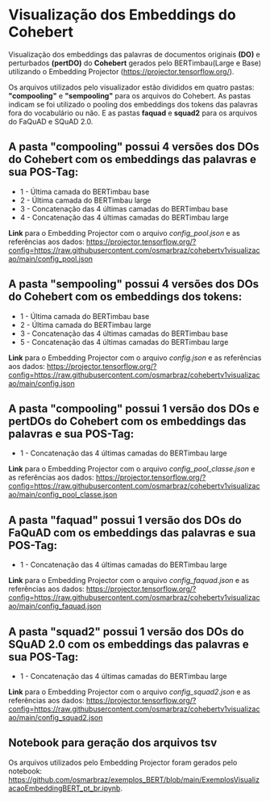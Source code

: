 # Visualização dos Embeddings do Cohebert

Visualização dos embeddings das palavras de documentos originais **(DO)** e perturbados **(pertDO)** do **Cohebert** gerados pelo BERTimbau(Large e Base) utilizando o Embedding Projector (https://projector.tensorflow.org/).

Os arquivos utilizados pelo visualizador estão divididos em quatro pastas: **"compooling"** e **"sempooling"** para os arquivos do Cohebert. As pastas indicam se foi utilizado o pooling dos embeddings dos tokens das palavras fora do vocabulário ou não. E as pastas **faquad** e **squad2** para os arquivos do FaQuAD e SQuAD 2.0.

## A pasta **"compooling"** possui 4 versões dos DOs do Cohebert com os embeddings das palavras e sua POS-Tag:
- 1 - Última camada do BERTimbau base
- 2 - Última camada do BERTimbau large
- 3 - Concatenação das 4 últimas camadas do BERTimbau base
- 4 - Concatenação das 4 últimas camadas do BERTimbau large

**Link** para o Embedding Projector com o arquivo *config_pool.json* e as referências aos dados:
https://projector.tensorflow.org/?config=https://raw.githubusercontent.com/osmarbraz/cohebertv1visualizacao/main/config_pool.json

## A pasta **"sempooling"** possui 4 versões dos DOs do Cohebert com os embeddings dos tokens:
- 1 - Última camada do BERTimbau base
- 2 - Última camada do BERTimbau large
- 3 - Concatenação das 4 últimas camadas do BERTimbau base
- 5 - Concatenação das 4 últimas camadas do BERTimbau large

**Link** para o Embedding Projector com o arquivo *config.json* e as referências aos dados:
https://projector.tensorflow.org/?config=https://raw.githubusercontent.com/osmarbraz/cohebertv1visualizacao/main/config.json

## A pasta **"compooling"** possui 1 versão dos DOs e pertDOs do Cohebert com os embeddings das palavras e sua POS-Tag:
- 1 - Concatenação das 4 últimas camadas do BERTimbau large

**Link** para o Embedding Projector com o arquivo *config_pool_classe.json* e as referências aos dados:
https://projector.tensorflow.org/?config=https://raw.githubusercontent.com/osmarbraz/cohebertv1visualizacao/main/config_pool_classe.json

## A pasta **"faquad"** possui 1 versão dos DOs do FaQuAD com os embeddings das palavras e sua POS-Tag:
- 1 - Concatenação das 4 últimas camadas do BERTimbau large

**Link** para o Embedding Projector com o arquivo *config_faquad.json* e as referências aos dados:
https://projector.tensorflow.org/?config=https://raw.githubusercontent.com/osmarbraz/cohebertv1visualizacao/main/config_faquad.json

## A pasta **"squad2"** possui 1 versão dos DOs do SQuAD 2.0 com os embeddings das palavras e sua POS-Tag:
- 1 - Concatenação das 4 últimas camadas do BERTimbau large

**Link** para o Embedding Projector com o arquivo *config_squad2.json* e as referências aos dados:
https://projector.tensorflow.org/?config=https://raw.githubusercontent.com/osmarbraz/cohebertv1visualizacao/main/config_squad2.json

## Notebook para geração dos arquivos tsv

Os arquivos utilizados pelo Embedding Projector foram gerados pelo notebook: https://github.com/osmarbraz/exemplos_BERT/blob/main/ExemplosVisualizacaoEmbeddingBERT_pt_br.ipynb.